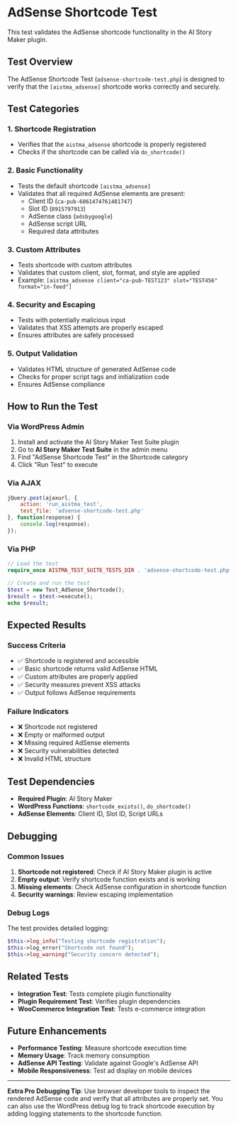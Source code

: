 # AdSense Shortcode Test

This test validates the AdSense shortcode functionality in the AI Story Maker plugin.

## Test Overview

The AdSense Shortcode Test (`adsense-shortcode-test.php`) is designed to verify that the `[aistma_adsense]` shortcode works correctly and securely.

## Test Categories

### 1. Shortcode Registration
- Verifies that the `aistma_adsense` shortcode is properly registered
- Checks if the shortcode can be called via `do_shortcode()`

### 2. Basic Functionality
- Tests the default shortcode `[aistma_adsense]`
- Validates that all required AdSense elements are present:
  - Client ID (`ca-pub-6861474761481747`)
  - Slot ID (`8915797913`)
  - AdSense class (`adsbygoogle`)
  - AdSense script URL
  - Required data attributes

### 3. Custom Attributes
- Tests shortcode with custom attributes
- Validates that custom client, slot, format, and style are applied
- Example: `[aistma_adsense client="ca-pub-TEST123" slot="TEST456" format="in-feed"]`

### 4. Security and Escaping
- Tests with potentially malicious input
- Validates that XSS attempts are properly escaped
- Ensures attributes are safely processed

### 5. Output Validation
- Validates HTML structure of generated AdSense code
- Checks for proper script tags and initialization code
- Ensures AdSense compliance

## How to Run the Test

### Via WordPress Admin
1. Install and activate the AI Story Maker Test Suite plugin
2. Go to **AI Story Maker Test Suite** in the admin menu
3. Find "AdSense Shortcode Test" in the Shortcode category
4. Click "Run Test" to execute

### Via AJAX
```javascript
jQuery.post(ajaxurl, {
    action: 'run_aistma_test',
    test_file: 'adsense-shortcode-test.php'
}, function(response) {
    console.log(response);
});
```

### Via PHP
```php
// Load the test
require_once AISTMA_TEST_SUITE_TESTS_DIR . 'adsense-shortcode-test.php';

// Create and run the test
$test = new Test_AdSense_Shortcode();
$result = $test->execute();
echo $result;
```

## Expected Results

### Success Criteria
- ✅ Shortcode is registered and accessible
- ✅ Basic shortcode returns valid AdSense HTML
- ✅ Custom attributes are properly applied
- ✅ Security measures prevent XSS attacks
- ✅ Output follows AdSense requirements

### Failure Indicators
- ❌ Shortcode not registered
- ❌ Empty or malformed output
- ❌ Missing required AdSense elements
- ❌ Security vulnerabilities detected
- ❌ Invalid HTML structure

## Test Dependencies

- **Required Plugin**: AI Story Maker
- **WordPress Functions**: `shortcode_exists()`, `do_shortcode()`
- **AdSense Elements**: Client ID, Slot ID, Script URLs

## Debugging

### Common Issues
1. **Shortcode not registered**: Check if AI Story Maker plugin is active
2. **Empty output**: Verify shortcode function exists and is working
3. **Missing elements**: Check AdSense configuration in shortcode function
4. **Security warnings**: Review escaping implementation

### Debug Logs
The test provides detailed logging:
```php
$this->log_info("Testing shortcode registration");
$this->log_error("Shortcode not found");
$this->log_warning("Security concern detected");
```

## Related Tests

- **Integration Test**: Tests complete plugin functionality
- **Plugin Requirement Test**: Verifies plugin dependencies
- **WooCommerce Integration Test**: Tests e-commerce integration

## Future Enhancements

- **Performance Testing**: Measure shortcode execution time
- **Memory Usage**: Track memory consumption
- **AdSense API Testing**: Validate against Google's AdSense API
- **Mobile Responsiveness**: Test ad display on mobile devices

---

**Extra Pro Debugging Tip**: Use browser developer tools to inspect the rendered AdSense code and verify that all attributes are properly set. You can also use the WordPress debug log to track shortcode execution by adding logging statements to the shortcode function. 
